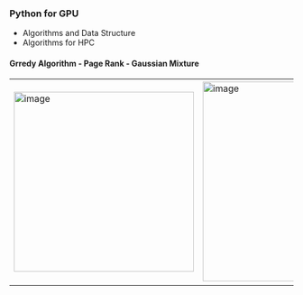 ### Python for GPU 
- Algorithms and Data Structure
- Algorithms for HPC 

#### Grredy Algorithm - Page Rank - Gaussian Mixture 
<table>
<td>
<img width="319" alt="image" src="https://user-images.githubusercontent.com/67139134/235381883-625f4157-b678-4d8a-9cca-46d25c946ad5.png">
</td>

<td>
<img width="354" alt="image" src="https://user-images.githubusercontent.com/67139134/235382311-2480650b-5902-4d9f-909d-e0ba1499b3ce.png">
<td>
<img width="359" alt="image" src="https://user-images.githubusercontent.com/67139134/235382111-676c695a-b887-4df6-b589-280b667c8989.png"></td>

<td>
<img width="343" alt="image" src="https://user-images.githubusercontent.com/67139134/235382128-25a1e4c9-3939-4533-bf5f-c6dc1ca2f2b8.png">
</td>
